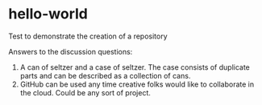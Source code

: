 # hello-world
Test to demonstrate the creation of a repository

Answers to the discussion questions:

1. A can of seltzer and a case of seltzer. The case consists of duplicate parts and can be described as a collection of cans.
2. GitHub can be used any time creative folks would like to collaborate in the cloud. Could be any sort of project.
